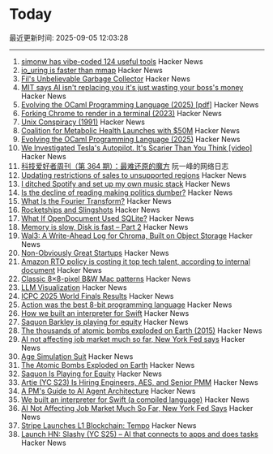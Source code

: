 # Today

最近更新时间: 2025-09-05 12:03:28

--- 
1. [simonw has vibe-coded 124 useful tools](https://simonwillison.net/2025/Sep/4/highlighted-tools/) Hacker News
2. [io_uring is faster than mmap](https://www.bitflux.ai/blog/memory-is-slow-part2/) Hacker News
3. [Fil's Unbelievable Garbage Collector](https://fil-c.org/fugc) Hacker News
4. [MIT says AI isn't replacing you it's just wasting your boss's money](https://www.interviewquery.com/p/mit-ai-isnt-replacing-workers-just-wasting-money) Hacker News
5. [Evolving the OCaml Programming Language (2025) [pdf]](https://kcsrk.info/slides/Evolution_Ashoka_2025.pdf) Hacker News
6. [Forking Chrome to render in a terminal (2023)](https://fathy.fr/carbonyl) Hacker News
7. [Unix Conspiracy (1991)](http://www.catb.org/~esr/jargon/html/U/Unix-conspiracy.html) Hacker News
8. [Coalition for Metabolic Health Launches with $50M](https://coalitionformetabolichealth.org/news/coalition-for-metabolic-health-launches-as-part-of-50-million-investment-to-tackle-americas-health-crisis/) Hacker News
9. [Evolving the OCaml Programming Language (2025)](https://kcsrk.info/talks#Evolution_Ashoka_2025) Hacker News
10. [We Investigated Tesla's Autopilot. It's Scarier Than You Think [video]](https://www.youtube.com/watch?v=6ltU9q1pKKM) Hacker News
11. [科技爱好者周刊（第 364 期）：最难还原的魔方](http://www.ruanyifeng.com/blog/2025/09/weekly-issue-364.html) 阮一峰的网络日志
12. [Updating restrictions of sales to unsupported regions](https://www.anthropic.com/news/updating-restrictions-of-sales-to-unsupported-regions) Hacker News
13. [I ditched Spotify and set up my own music stack](https://leshicodes.github.io/blog/spotify-migration/) Hacker News
14. [Is the decline of reading making politics dumber?](https://www.economist.com/culture/2025/09/04/is-the-decline-of-reading-making-politics-dumber) Hacker News
15. [What Is the Fourier Transform?](https://www.quantamagazine.org/what-is-the-fourier-transform-20250903/) Hacker News
16. [Rocketships and Slingshots](https://postround.substack.com/p/rocketships-and-slingshots) Hacker News
17. [What If OpenDocument Used SQLite?](https://www.sqlite.org/affcase1.html) Hacker News
18. [Memory is slow, Disk is fast – Part 2](https://www.bitflux.ai/blog/memory-is-slow-part2/) Hacker News
19. [Wal3: A Write-Ahead Log for Chroma, Built on Object Storage](https://trychroma.com/engineering/wal3) Hacker News
20. [Non-Obviously Great Startups](https://postround.substack.com/p/rocketships-and-slingshots) Hacker News
21. [Amazon RTO policy is costing it top tech talent, according to internal document](https://www.businessinsider.com/amazon-rto-policy-costing-it-top-tech-talent-ai-recruiters-2025-9) Hacker News
22. [Classic 8×8-pixel B&W Mac patterns](https://www.pauladamsmith.com/blog/2025/09/classic-mac-patterns.html) Hacker News
23. [LLM Visualization](https://bbycroft.net/llm) Hacker News
24. [ICPC 2025 World Finals Results](https://worldfinals.icpc.global/scoreboard/2025/index.html) Hacker News
25. [Action was the best 8-bit programming language](https://www.goto10retro.com/p/action-was-the-best-8-bit-programming) Hacker News
26. [How we built an interpreter for Swift](https://www.bitrig.app/blog/swift-interpreter) Hacker News
27. [Saquon Barkley is playing for equity](https://www.readtheprofile.com/p/saquon-barkley-investment-portfolio) Hacker News
28. [The thousands of atomic bombs exploded on Earth (2015)](https://kottke.org/25/09/the-thousands-of-atomic-bombs-exploded-on-earth) Hacker News
29. [AI not affecting job market much so far, New York Fed says](https://money.usnews.com/investing/news/articles/2025-09-04/ai-not-affecting-job-market-much-so-far-new-york-fed-says) Hacker News
30. [Age Simulation Suit](https://www.age-simulation-suit.com/) Hacker News
31. [The Atomic Bombs Exploded on Earth](https://kottke.org/25/09/the-thousands-of-atomic-bombs-exploded-on-earth) Hacker News
32. [Saquon Is Playing for Equity](https://www.readtheprofile.com/p/saquon-barkley-investment-portfolio) Hacker News
33. [Artie (YC S23) Is Hiring Engineers, AES, and Senior PMM](https://www.ycombinator.com/companies/artie/jobs) Hacker News
34. [A PM's Guide to AI Agent Architecture](https://www.productcurious.com/p/a-pms-guide-to-ai-agent-architecture) Hacker News
35. [We built an interpreter for Swift (a compiled language)](https://www.bitrig.app/blog/swift-interpreter) Hacker News
36. [AI Not Affecting Job Market Much So Far, New York Fed Says](https://money.usnews.com/investing/news/articles/2025-09-04/ai-not-affecting-job-market-much-so-far-new-york-fed-says) Hacker News
37. [Stripe Launches L1 Blockchain: Tempo](https://tempo.xyz) Hacker News
38. [Launch HN: Slashy (YC S25) – AI that connects to apps and does tasks](https://news.ycombinator.com/item?id=45129031) Hacker News
